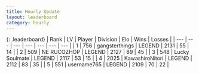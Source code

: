 ```yaml
---
title: Hourly Update
layout: leaderboard
category: hourly
---
```


{: .leaderboard}
| Rank | LV | Player | Division | Elo | Wins | Losses |
| --- | --- | --- | --- | --- | --- | --- |
| <span data-change="0">1</span> | 756 | <span title="ID: 92077">gangsterthings</span> | LEGEND | <span data-change="0">2131</span> | <span data-change="0">55</span> | <span data-change="0">14</span> |
| <span data-change="0">2</span> | 509 | <span title="ID: 335720">NE RUCOZHOP</span> | LEGEND | <span data-change="0">2127</span> | <span data-change="0">89</span> | <span data-change="0">45</span> |
| <span data-change="1">3</span> | 548 | <span title="ID: 518429">Lucky Soulmate</span> | LEGEND | <span data-change="6">2117</span> | <span data-change="1">53</span> | <span data-change="0">15</span> |
| <span data-change="-1">4</span> | 2025 | <span title="ID: 164871">KawashiroNitori</span> | LEGEND | <span data-change="0">2112</span> | <span data-change="0">83</span> | <span data-change="0">35</span> |
| <span data-change="0">5</span> | 551 | <span title="ID: 188640">username765</span> | LEGEND | <span data-change="0">2109</span> | <span data-change="0">70</span> | <span data-change="0">22</span> |